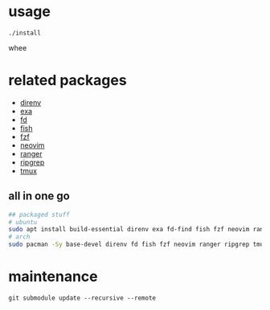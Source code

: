 usage
=====

`./install`

whee

related packages
================

- [direnv](https://direnv.net)
- [exa](https://the.exa.website/)
- [fd](https://github.com/sharkdp/fd)
- [fish](https://fishshell.com/)
- [fzf](https://github.com/junegunn/fzf)
- [neovim](https://github.com/neovim/neovim)
- [ranger](https://github.com/ranger/ranger)
- [ripgrep](https://github.com/BurntSushi/ripgrep)
- [tmux](https://github.com/tmux/tmux)

all in one go
-------------

```bash
## packaged stuff
# ubuntu
sudo apt install build-essential direnv exa fd-find fish fzf neovim ranger ripgrep tmux
# arch
sudo pacman -Sy base-devel direnv fd fish fzf neovim ranger ripgrep tmux
```

maintenance
===========

`git submodule update --recursive --remote`
